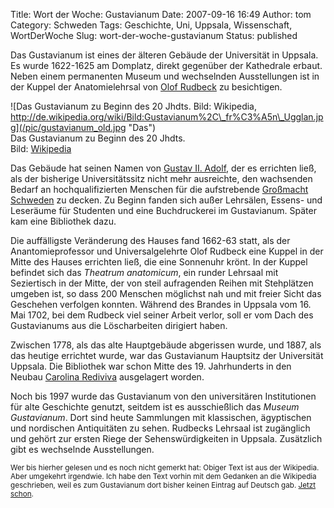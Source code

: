 Title: Wort der Woche: Gustavianum
Date: 2007-09-16 16:49
Author: tom
Category: Schweden
Tags: Geschichte, Uni, Uppsala, Wissenschaft, WortDerWoche
Slug: wort-der-woche-gustavianum
Status: published

Das Gustavianum ist eines der älteren Gebäude der Universität in
Uppsala. Es wurde 1622-1625 am Domplatz, direkt gegenüber der Kathedrale
erbaut. Neben einem permanenten Museum und wechselnden Ausstellungen ist
in der Kuppel der Anatomielehrsal von [Olof
Rudbeck](http://de.wikipedia.org/wiki/Olof_Rudbeck_der_%C3%84ltere) zu
besichtigen.

<div class="figure right">

![Das Gustavianum zu Beginn des 20 Jhdts. Bild: Wikipedia,
http://de.wikipedia.org/wiki/Bild:Gustavianum%2C\_fr%C3%A5n\_Ugglan.jpg](/pic/gustavianum_old.jpg "Das")  
Das Gustavianum zu Beginn des 20 Jhdts.  
Bild:
[Wikipedia](http://de.wikipedia.org/wiki/Bild:Gustavianum%2C_fr%C3%A5n_Ugglan.jpg)

</div>

Das Gebäude hat seinen Namen von [Gustav II.
Adolf](http://de.wikipedia.org/wiki/Gustav%20II.%20Adolf%20%28Schweden%29),
der es errichten ließ, als der bisherige Universitätssitz nicht mehr
ausreichte, den wachsenden Bedarf an hochqualifizierten Menschen für die
aufstrebende [Großmacht
Schweden](http://de.wikipedia.org/wiki/Geschichte_Schwedens#Schweden_als_Gro.C3.9Fmacht_.281611.E2.80.931719.29)
zu decken. Zu Beginn fanden sich außer Lehrsälen, Essens- und Leseräume
für Studenten und eine Buchdruckerei im Gustavianum. Später kam eine
Bibliothek dazu.

Die auffälligste Veränderung des Hauses fand 1662-63 statt, als der
Anantomieprofessor und Universalgelehrte Olof Rudbeck eine Kuppel in der
Mitte des Hauses errichten ließ, die eine Sonnenuhr krönt. In der Kuppel
befindet sich das *Theatrum anatomicum*, ein runder Lehrsaal mit
Seziertisch in der Mitte, der von steil aufragenden Reihen mit
Stehplätzen umgeben ist, so dass 200 Menschen möglichst nah und mit
freier Sicht das Geschehen verfolgen konnten. Während des Brandes in
Uppsala vom 16. Mai 1702, bei dem Rudbeck viel seiner Arbeit verlor,
soll er vom Dach des Gustavianums aus die Löscharbeiten dirigiert haben.

Zwischen 1778, als das alte Hauptgebäude abgerissen wurde, und 1887, als
das heutige errichtet wurde, war das Gustavianum Hauptsitz der
Universität Uppsala. Die Bibliothek war schon Mitte des 19. Jahrhunderts
in den Neubau [Carolina
Rediviva](http://de.wikipedia.org/wiki/Carolina_Rediviva) ausgelagert
worden.

Noch bis 1997 wurde das Gustavianum von den universitären Institutionen
für alte Geschichte genutzt, seitdem ist es ausschießlich das *Museum
Gustavianum*. Dort sind heute Sammlungen mit klassischen, ägyptischen
und nordischen Antiquitäten zu sehen. Rudbecks Lehrsaal ist zugänglich
und gehört zur ersten Riege der Sehenswürdigkeiten in Uppsala.
Zusätzlich gibt es wechselnde Ausstellungen.

<small>Wer bis hierher gelesen und es noch nicht gemerkt hat: Obiger
Text ist aus der Wikipedia. Aber umgekehrt irgendwie. Ich habe den Text
vorhin mit dem Gedanken an die Wikipedia geschrieben, weil es zum
Gustavianum dort bisher keinen Eintrag auf Deutsch gab. [Jetzt
schon](http://de.wikipedia.org/wiki/Gustavianum). </small>

